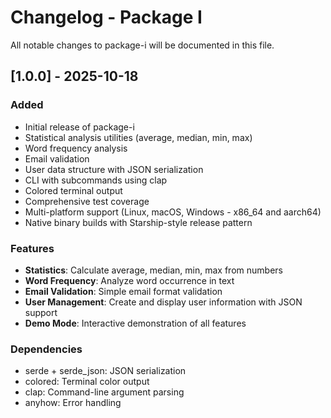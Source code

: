 # Changelog - Package I

All notable changes to package-i will be documented in this file.

## [1.0.0] - 2025-10-18

### Added

- Initial release of package-i
- Statistical analysis utilities (average, median, min, max)
- Word frequency analysis
- Email validation
- User data structure with JSON serialization
- CLI with subcommands using clap
- Colored terminal output
- Comprehensive test coverage
- Multi-platform support (Linux, macOS, Windows - x86_64 and aarch64)
- Native binary builds with Starship-style release pattern

### Features

- **Statistics**: Calculate average, median, min, max from numbers
- **Word Frequency**: Analyze word occurrence in text
- **Email Validation**: Simple email format validation
- **User Management**: Create and display user information with JSON support
- **Demo Mode**: Interactive demonstration of all features

### Dependencies

- serde + serde_json: JSON serialization
- colored: Terminal color output
- clap: Command-line argument parsing
- anyhow: Error handling
